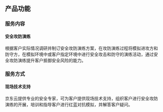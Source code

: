 ## 产品功能
###  服务内容
#### 安全攻防演练
根据客户实际情况调研并制订安全攻防演练方案，在攻防演练过程将模拟进攻方和防守方，在模拟环境中或客户指定环境中进行安全攻击和防守的演练活动，通过安全攻防演练提升客户抵御安全风险的能力。

###  服务方式
#### 现场技术支持
京东云提供专业的安全专家，可为客户提供现场技术支持，组织客户进行安全攻防演练的开展，培训和指导客户进行红蓝对抗模拟，并解答客户疑问。
